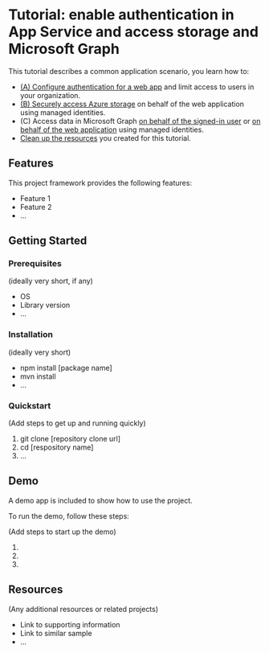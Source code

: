 # Tutorial: enable authentication in App Service and access storage and Microsoft Graph

This tutorial describes a common application scenario, you learn how to:

- [(A) Configure authentication for a web app](scenario-secure-app-authentication-app-service.md) and limit access to users in your organization​.
- [(B) Securely access Azure storage](scenario-secure-app-access-storage.md) on behalf of the web application using managed identities​.
- (C) Access data in Microsoft Graph [on behalf of the signed-in user​](scenario-secure-app-access-microsoft-graph-as-user.md) or [on behalf of the web application](scenario-secure-app-access-microsoft-graph-as-app.md) using managed identities​.
- [Clean up the resources](scenario-secure-app-clean-up-resources.md) you created for this tutorial.


## Features

This project framework provides the following features:

* Feature 1
* Feature 2
* ...

## Getting Started

### Prerequisites

(ideally very short, if any)

- OS
- Library version
- ...

### Installation

(ideally very short)

- npm install [package name]
- mvn install
- ...

### Quickstart
(Add steps to get up and running quickly)

1. git clone [repository clone url]
2. cd [respository name]
3. ...


## Demo

A demo app is included to show how to use the project.

To run the demo, follow these steps:

(Add steps to start up the demo)

1.
2.
3.

## Resources

(Any additional resources or related projects)

- Link to supporting information
- Link to similar sample
- ...
